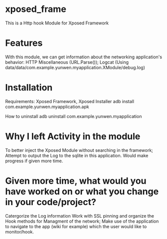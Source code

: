 # xposed_frame
This is a Http hook Module for Xposed Framework

# Features
With this module, we can get information about the networking application's behavior:
HTTP
Miscellaneous (URL.Parse());
Logcat (Using data/data/com.example.yunwen.myapplication.XModule/debug.log)

# Installation
Requirements: Xposed Framework, Xposed Installer
    adb install com.example.yunwen.myapplication.apk

How to uninstall
    adb uninstall com.example.yunwen.myapplication

# Why I left Activity in the module
To better inject the Xposed Module without searching in the framework;
Attempt to output the Log to the sqlite in this application. Would make progress if given more time.

# Given more time, what would you have worked on or what you change in your code/project? 
Catergorize the Log information
Work with SSL pinning and organize the Hook methods for Managment of the network; 
Make use of the application to navigate to the app (wiki for example) which the user would like to monitor/hook.

